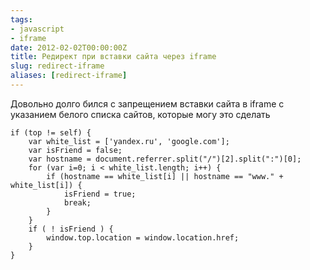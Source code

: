 ```yaml
---
tags:
- javascript
- iframe
date: 2012-02-02T00:00:00Z
title: Редирект при вставки сайта через iframe
slug: redirect-iframe
aliases: [redirect-iframe]
---
```


Довольно долго бился c запрещением вставки сайта в iframe с указанием белого списка сайтов, которые могу это сделать


```
if (top != self) {
    var white_list = ['yandex.ru', 'google.com'];
    var isFriend = false;
    var hostname = document.referrer.split("/")[2].split(":")[0];
    for (var i=0; i < white_list.length; i++) {
        if (hostname == white_list[i] || hostname == "www." + white_list[i]) {
            isFriend = true;
            break;
        }
    }
    if ( ! isFriend ) {
        window.top.location = window.location.href;
    }
}
```
